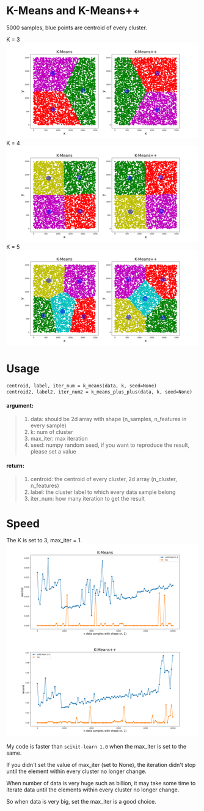 # K-Means and K-Means++
5000 samples, blue points are centroid of every cluster.

K = 3
![](img/my3.png)
K = 4
![](img/my4.png)
K = 5
![](img/my5.png)  
  
# Usage
```
centroid, label, iter_num = k_means(data, k, seed=None)
centroid2, label2, iter_num2 = k_means_plus_plus(data, k, seed=None)
```
#### argument:
> 1. data:     should be 2d array with shape (n_samples, n_features in every sample)
> 2. k:        num of cluster
> 3. max_iter: max iteration
> 4. seed:     numpy random seed, if you want to reproduce the result, please set a value  
  
#### return:  
> 1. centroid: the centroid of every cluster, 2d array (n_cluster, n_features)  
> 2. label:    the cluster label to which every data sample belong  
> 3. iter_num: how many iteration to get the result   

# Speed
The K is set to 3, max_iter = 1.  
![](img/speed.png)
![](img/speed++.png)  
  
My code is faster than `scikit-learn 1.0` when the max_iter is set to the same.  
    
If you didn't set the value of max_iter (set to None), the iteration didn't stop 
until the element within every cluster no longer change.

When number of data is very huge such as billion, it may take some time to iterate data until the elements within every cluster no longer change.

So when data is very big, set the max_iter is a good choice.  



